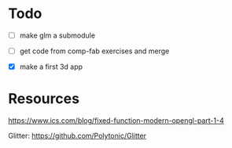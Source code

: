 
# Todo
- [ ] make glm a submodule
- [ ] get code from comp-fab exercises and merge

- [x] make a first 3d app

# Resources

https://www.ics.com/blog/fixed-function-modern-opengl-part-1-4

Glitter:
https://github.com/Polytonic/Glitter